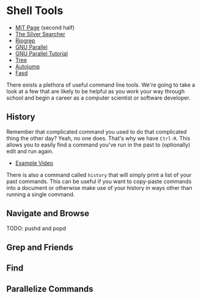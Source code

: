 # Shell Tools

  - [MIT Page](https://missing.csail.mit.edu/2020/shell-tools/) (second half)
  - [The Silver Searcher](https://github.com/ggreer/the_silver_searcher)
  - [Ripgrep](https://github.com/BurntSushi/ripgrep)
  - [GNU Parallel](https://www.gnu.org/software/parallel/)
  - [GNU Parallel Tutorial](https://www.usenix.org/system/files/login/articles/105438-Tange.pdf)
  - [Tree](https://linux.die.net/man/1/tree)
  - [Autojump](https://github.com/wting/autojump)
  - [Fasd](https://github.com/clvv/fasd)

There exists a plethora of useful command line tools. We're going to take a look
at a few that are likely to be helpful as you work your way through school and
begin a career as a computer scientist or software developer.

## History

Remember that complicated command you used to do that complicated thing the
other day? Yeah, no one does. That's why we have `Ctrl-R`. This allows you to
easily find a command you've run in the past to (optionally) edit and run again.

  - [Example Video](https://youtu.be/Hj6Us07MTRM)

There is also a command called `history` that will simply print a list of your
past commands. This can be useful if you want to copy-paste commands into a
document or otherwise make use of your history in ways other than running a
single command.

## Navigate and Browse

TODO: pushd and popd

## Grep and Friends



## Find



## Parallelize Commands



